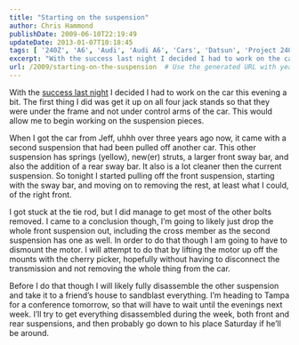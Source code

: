 ```yaml
---
title: "Starting on the suspension"
author: Chris Hammond
publishDate: 2009-06-10T22:19:49
updateDate: 2013-01-07T10:18:45
tags: [ '240Z', 'A6', 'Audi', 'Audi A6', 'Cars', 'Datsun', 'Project 240Z', 'Project240z', 'Project240Zcom', 'Quattro', 'Video', 'Videos' ]
excerpt: "With the success last night I decided I had to work on the car this evening a bit. The first thing I did was get it up on all four jack stands so that they were under the frame and not under control arms of the car. This would allow me to begin working on the suspension pieces.   When I got the car from Jeff, uhhh over three years ago now, it came with a second suspension that had been pulled off another car. This other suspension has springs (yellow), new(er) struts, a larger front sway bar, and also the addition of a rear sway bar. It also is a lot cleaner then the current suspension. So tonight I started pulling off the front suspension, starting with the sway bar, and moving on to removing the rest, at least what I could, of the right front.  I got stuck at the tie rod, but I did manage to get most of the other bolts removed. I came to a conclusion though, I’m going to likely just drop the whole front suspension out, including the cross member as the second suspension has one as well. In order to do that though I am going to have to dismount the motor. I will attempt to do that by lifting the motor up off the mounts with the cherry picker, hopefully without having to disconnect the transmission and not removing the whole thing from the car.  Before I do that though I will likely fully disassemble the other suspension and take it to a friend’s house to sandblast everything. I’m heading to Tampa for a conference tomorrow, so that will have to wait until the evenings next week. I’ll try to get everything disassembled during the week, both front and rear suspensions, and then probably go down to his place Saturday if he’ll be around."
url: /2009/starting-on-the-suspension  # Use the generated URL with year
---
```

<p>With the <a href="https://www.project240z.com/Blog/itemId/424/It-runs-twice-and-therersquos-audiovideo-proof.aspx" target="_blank">success last night</a> I decided I had to work on the car this evening a bit. The first thing I did was get it up on all four jack stands so that they were under the frame and not under control arms of the car. This would allow me to begin working on the suspension pieces. </p>  <p>When I got the car from Jeff, uhhh over three years ago now, it came with a second suspension that had been pulled off another car. This other suspension has springs (yellow), new(er) struts, a larger front sway bar, and also the addition of a rear sway bar. It also is a lot cleaner then the current suspension. So tonight I started pulling off the front suspension, starting with the sway bar, and moving on to removing the rest, at least what I could, of the right front.</p>  <p>I got stuck at the tie rod, but I did manage to get most of the other bolts removed. I came to a conclusion though, I’m going to likely just drop the whole front suspension out, including the cross member as the second suspension has one as well. In order to do that though I am going to have to dismount the motor. I will attempt to do that by lifting the motor up off the mounts with the cherry picker, hopefully without having to disconnect the transmission and not removing the whole thing from the car.</p>  <p>Before I do that though I will likely fully disassemble the other suspension and take it to a friend’s house to sandblast everything. I’m heading to Tampa for a conference tomorrow, so that will have to wait until the evenings next week. I’ll try to get everything disassembled during the week, both front and rear suspensions, and then probably go down to his place Saturday if he’ll be around.</p>
